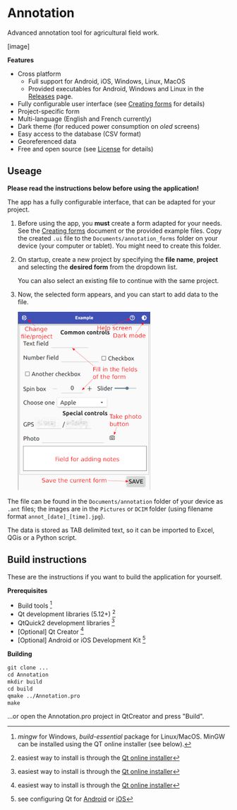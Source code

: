 # Annotation

Advanced annotation tool for agricultural field work.

[image]

**Features**

- Cross platform  
  - Full support for Android, iOS, Windows, Linux, MacOS
  - Provided executables for Android, Windows and Linux in the [Releases](https://github.com/kbarni/Annotation/releases) page.
- Fully configurable user interface (see [Creating forms](creating_forms.md) for details)
- Project-specific form
- Multi-language (English and French currently)
- Dark theme (for reduced power consumption on *oled* screens)
- Easy access to the database (CSV format)
- Georeferenced data
- Free and open source (see [License](LICENSE) for details)

## Useage

**Please read the instructions below before using the application!**

The app has a fully configurable interface, that can be adapted for your project.

1. Before using the app, you **must** create a form adapted for your needs. See the [Creating forms](creating_forms.md) document or the provided example files. Copy the created `.ui` file to the `Documents/annotation_forms` folder on your device (your computer or tablet). You might need to create this folder. 

2. On startup, create a new project by specifying the **file name**, **project** and selecting the **desired form** from the dropdown list. 
   
   You can also select an existing file to continue with the same project.

3. Now, the selected form appears, and you can start to add data to the file.
   
   <img src="Documentation/screenshot_ui.png" title="" alt="UI" data-align="center">

The file can be found in the `Documents/annotation` folder of your device as `.ant` files; the images are in the `Pictures` or `DCIM` folder (using filename format `annot_[date]_[time].jpg`).

The data is stored as TAB delimited text, so it can be imported to Excel, QGis or a Python script.

## Build instructions

These are the instructions if you want to build the application for yourself.

**Prerequisites**

- Build tools [^1]
- Qt development libraries (5.12+) [^2]
- QtQuick2 development libraries [^2]
- [Optional] Qt Creator [^2]
- [Optional] Android or iOS Development Kit [^3]

[^1]: *mingw* for Windows, *build-essential* package for Linux/MacOS. MinGW can be installed using the QT online installer (see below).
[^2]: easiest way to install is through the [Qt online installer](https://www.qt.io/download)
[^3]: see configuring Qt for [Android](https://doc.qt.io/qt-5/android-getting-started.html) or [iOS](https://doc.qt.io/qt-5/ios.html)

**Building**

```
git clone ...
cd Annotation
mkdir build
cd build
qmake ../Annotation.pro
make
```

...or open the Annotation.pro project in QtCreator and press "Build".
